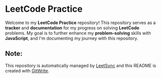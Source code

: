 # LeetCode Practice

Welcome to my **LeetCode Practice** repository! This repository serves as a **tracker** and **documentation** for my progress on solving **LeetCode** problems. My goal is to further enhance my **problem-solving** skills with **JavaScript**, and I'm documenting my journey with this repository.

## Note:
This repository is automatically managed by [LeetSync](https://github.com/LeetSync/LeetSync) and this README is created with [GitWrite](https://github.com/jei3m/git-write).
